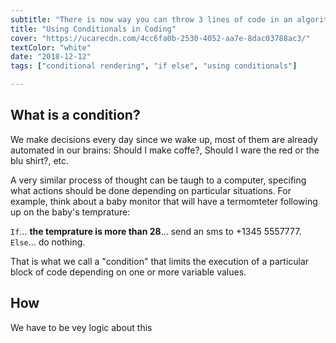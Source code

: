 ```yaml
---
subtitle: "There is now way you can throw 3 lines of code in an algorithm without have to include a conditional. It's time to guide the computer on how to make decisions!"
title: "Using Conditionals in Coding"
cover: "https://ucarecdn.com/4cc6fa0b-2530-4052-aa7e-8dac03788ac3/"
textColor: "white"
date: "2018-12-12"
tags: ["conditional rendering", "if else", "using conditionals"]

---
```


## What is a condition?

We make decisions every day since we wake up, most of them are already automated in our brains: Should I make coffe?, Should I ware the red or the blu shirt?, etc. 

A very similar process of thought can be taugh to a computer, specifing what actions should be done depending on particular situations. For example, think about a baby monitor that will have a termomteter following up on the baby's temprature:

`If`... **the temprature is more than 28**... send an sms to +1345 5557777.
`Else`... do nothing.

That is what we call a "condition" that limits the execution of a particular block of code depending on one or more variable values.

## How

We have to be vey logic about this




<!--stackedit_data:
eyJoaXN0b3J5IjpbMTAyMDc1NDczLC0xMjI3MjY2MzcwLDczMD
k5ODExNl19
-->
